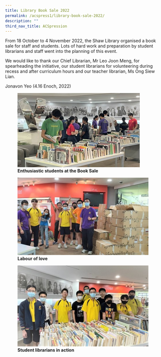 ```yaml
---
title: Library Book Sale 2022
permalink: /acspress1/library-book-sale-2022/
description: ""
third_nav_title: ACSpression
---
```

From 18 October to 4 November 2022, the Shaw Library organised a book sale for staff and students. Lots of hard work and preparation by student librarians and staff went into the planning of this event.

We would like to thank our Chief Librarian, Mr Leo Joon Meng, for spearheading the initiative, our student librarians for volunteering during recess and after curriculum hours and our teacher librarian, Ms Ong Siew Lian.

Jonavon Yeo (4.16 Enoch, 2022)

<figure>
<img src="/images/Picture15.jpg">
<figcaption> <strong>Enthusiastic students at the Book Sale</strong> </figcaption>
</figure>

<figure>
<img src="/images/Picture16.jpg">
<figcaption> <strong>Labour of love</strong> </figcaption>
</figure>

<figure>
<img src="/images/Picture17.jpg">
<figcaption> <strong>Student librarians in action</strong> </figcaption>
</figure>

